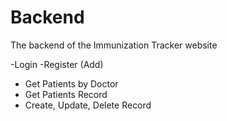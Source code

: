 # Backend
The backend of the Immunization Tracker website

-Login
-Register (Add)

- Get Patients by Doctor
- Get Patients Record
- Create, Update, Delete  Record
